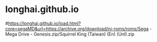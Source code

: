 # longhai.github.io
#https://longhai.github.io/load.html?core=segaMD&url=https://archive.org/download/ni-roms/roms/Sega - Mega Drive - Genesis.zip/Squirrel King (Taiwan) (En) (Unl).zip
